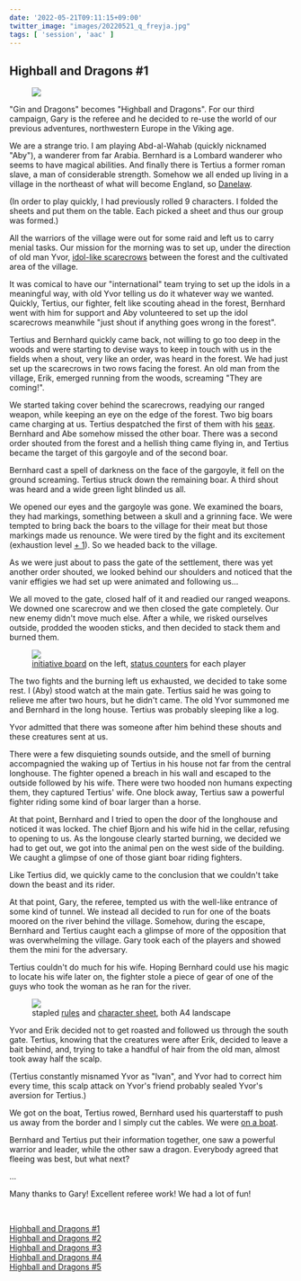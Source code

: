 ```yaml
---
date: '2022-05-21T09:11:15+09:00'
twitter_image: "images/20220521_q_freyja.jpg"
tags: [ 'session', 'aac' ]
---
```


## Highball and Dragons #1

<figure class="right largest">
<img src="images/20220521_scarecrows.jpg" loading="lazy" />
<figcaption>
</figcaption>
</figure>

"Gin and Dragons" becomes "Highball and Dragons". For our third campaign, Gary is the referee and he decided to re-use the world of our previous adventures, northwestern Europe in the Viking age.

We are a strange trio. I am playing Abd-al-Wahab (quickly nicknamed "Aby"), a wanderer from far Arabia. Bernhard is a Lombard wanderer who seems to have magical abilities. And finally there is Tertius a former roman slave, a man of considerable strength. Somehow we all ended up living in a village in the northeast of what will become England, so [Danelaw](https://en.wikipedia.org/wiki/Danelaw).

(In order to play quickly, I had previously rolled 9 characters. I folded the sheets and put them on the table. Each picked a sheet and thus our group was formed.)

All the warriors of the village were out for some raid and left us to carry menial tasks. Our mission for the morning was to set up, under the direction of old man Yvor, [idol-like scarecrows](http://www.supernaturalwiki.com/The_Vanir) between the forest and the cultivated area of the village.

It was comical to have our "international" team trying to set up the idols in a meaningful way, with old Yvor telling us do it whatever way we wanted. Quickly, Tertius, our fighter, felt like scouting ahead in the forest, Bernhard went with him for support and Aby volunteered to set up the idol scarecrows meanwhile "just shout if anything goes wrong in the forest".

Tertius and Bernhard quickly came back, not willing to go too deep in the woods and were starting to devise ways to keep in touch with us in the fields when a shout, very like an order, was heard in the forest. We had just set up the scarecrows in two rows facing the forest. An old man from the village, Erik, emerged running from the woods, screaming "They are coming!".

We started taking cover behind the scarecrows, readying our ranged weapon, while keeping an eye on the edge of the forest. Two big boars came charging at us. Tertius despatched the first of them with his [seax](https://en.wikipedia.org/wiki/Seax). Bernhard and Abe somehow missed the other boar. There was a second order shouted from the forest and a hellish thing came flying in, and Tertius became the target of this gargoyle and of the second boar.

Bernhard cast a spell of darkness on the face of the gargoyle, it fell on the ground screaming. Tertius struck down the remaining boar. A third shout was heard and a wide green light blinded us all.

We opened our eyes and the gargoyle was gone. We examined the boars, they had markings, something between a skull and a grinning face. We were tempted to bring back the boars to the village for their meat but those markings made us renounce. We were tired by the fight and its excitement (exhaustion level [+ 1](20220408.html?f=hbnd1&t=Exhausting_Hits)). So we headed back to the village.

As we were just about to pass the gate of the settlement, there was yet another order shouted, we looked behind our shoulders and noticed that the vanir effigies we had set up were animated and following us...

We all moved to the gate, closed half of it and readied our ranged weapons. We downed one scarecrow and we then closed the gate completely. Our new enemy didn't move much else. After a while, we risked ourselves outside, prodded the wooden sticks, and then decided to stack them and burned them.

<figure class="left largestt">
<img src="images/20220521_village.jpg" loading="lazy" />
<figcaption>
<a href="20210416.html?f=hbnd1&t=Initiative_Board">initiative board</a> on the left, <a href="20220513.html?f=hbnd1&t=Status_Cluster">status counters</a> for each player
</figcaption>
</figure>

The two fights and the burning left us exhausted, we decided to take some rest. I (Aby) stood watch at the main gate. Tertius said he was going to relieve me after two hours, but he didn't came. The old Yvor summoned me and Bernhard in the long house. Tertius was probably sleeping like a log.

Yvor admitted that there was someone after him behind these shouts and these creatures sent at us.

There were a few disquieting sounds outside, and the smell of burning accompagnied the waking up of Tertius in his house not far from the central longhouse. The fighter opened a breach in his wall and escaped to the outside followed by his wife. There were two hooded non humans expecting them, they captured Tertius' wife. One block away, Tertius saw a powerful fighter riding some kind of boar larger than a horse.

At that point, Bernhard and I tried to open the door of the longhouse and noticed it was locked. The chief Bjorn and his wife hid in the cellar, refusing to opening to us. As the longouse clearly started burning, we decided we had to get out, we got into the animal pen on the west side of the building. We caught a glimpse of one of those giant boar riding fighters.

Like Tertius did, we quickly came to the conclusion that we couldn't take down the beast and its rider.

At that point, Gary, the referee, tempted us with the well-like entrance of some kind of tunnel. We instead all decided to run for one of the boats moored on the river behind the village. Somehow, during the escape, Bernhard and Tertius caught each a glimpse of more of the opposition that was overwhelming the village. Gary took each of the players and showed them the mini for the adversary.

Tertius couldn't do much for his wife. Hoping Bernhard could use his magic to locate his wife later on, the fighter stole a piece of gear of one of the guys who took the woman as he ran for the river.

<figure class="right largestt capright">
<img src="images/20220521_rules_and_csheet.jpg" loading="lazy" />
<figcaption>
stapled <a href="https://github.com/jmettraux/aachen/releases/download/highball_and_dragon_1/aachen.pdf">rules</a> and <a href="https://github.com/jmettraux/aachen/releases/download/highball_and_dragon_1/character_sheet.pdf">character sheet</a>, both A4 landscape
</figcaption>
</figure>

Yvor and Erik decided not to get roasted and followed us through the south gate. Tertius, knowing that the creatures were after Erik, decided to leave a bait behind, and, trying to take a handful of hair from the old man, almost took away half the scalp.

(Tertius constantly misnamed Yvor as "Ivan", and Yvor had to correct him every time, this scalp attack on Yvor's friend probably sealed Yvor's aversion for Tertius.)

We got on the boat, Tertius rowed, Bernhard used his quarterstaff to push us away from the border and I simply cut the cables. We were <a href="https://www.youtube.com/watch?v=avaSdC0QOUM">on a boat</a>.

Bernhard and Tertius put their information together, one saw a powerful warrior and leader, while the other saw a dragon. Everybody agreed that fleeing was best, but what next?

...

Many thanks to Gary! Excellent referee work! We had a lot of fun!



&nbsp;

[Highball and Dragons #1](/20220521.html?t=Highball_and_Dragons__1&f=bottom)<br/>
[Highball and Dragons #2](/20220604.html?t=Highball_and_Dragons__2&f=bottom)<br/>
[Highball and Dragons #3](/20220621.html?t=Highball_and_Dragons__3&f=bottom)<br/>
[Highball and Dragons #4](/20220627.html?t=Highball_and_Dragons__4&f=bottom)<br/>
[Highball and Dragons #5](/20220705.html?t=Highball_and_Dragons__5&f=bottom)

